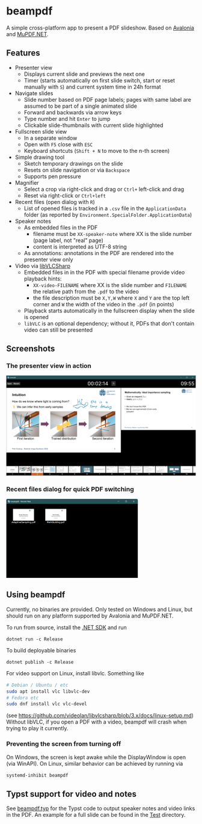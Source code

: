 # beampdf

A simple cross-platform app to present a PDF slideshow. Based on [Avalonia](https://github.com/AvaloniaUI/Avalonia) and [MuPDF.NET](https://github.com/ArtifexSoftware/MuPDF.NET).

## Features

- Presenter view
  - Displays current slide and previews the next one
  - Timer (starts automatically on first slide switch, start or reset manually with `S`) and current system time in 24h format
- Navigate slides
  - Slide number based on PDF page labels; pages with same label are assumed to be part of a single animated slide
  - Forward and backwards via arrow keys
  - Type number and hit `Enter` to jump
  - Clickable slide-thumbnails with current slide highlighted
- Fullscreen slide view
  - In a separate window
  - Open with `F5` close with `ESC`
  - Keyboard shortcuts (`Shift + N` to move to the n-th screen)
- Simple drawing tool
  - Sketch temporary drawings on the slide
  - Resets on slide navigation or via `Backspace`
  - Supports pen pressure
- Magnifier
  - Select a crop via right-click and drag or `Ctrl+` left-click and drag
  - Reset via right-click or `Ctrl+left`
- Recent files (open dialog with `R`)
  - List of opened files is tracked in a `.csv` file in the `ApplicationData` folder (as reported by `Environment.SpecialFolder.ApplicationData`)
- Speaker notes
  - As embedded files in the PDF
    - filename must be `XX-speaker-note` where XX is the slide number (page label, not "real" page)
    - content is interpreted as UTF-8 string
  - As annotations: annotations in the PDF are rendered into the presenter view only
- Video via [libVLCSharp](https://code.videolan.org/videolan/LibVLCSharp)
  - Embedded files in in the PDF with special filename provide video playback hints:
    - `XX-video-FILENAME` where XX is the slide number and `FILENAME` the relative path from the `.pdf` to the video
    - the file description must be `X,Y,W` where `X` and `Y` are the top left corner and `W` the width of the video in the `.pdf` (in points)
  - Playback starts automatically in the fullscreen display when the slide is opened
  - `libVLC` is an optional dependency; without it, PDFs that don't contain video can still be presented

## Screenshots
### The presenter view in action
<img src="Screenshots/PresenterView.png" width="650" alt="Screenshot of the presenter view with an ongoing slidshow, showing the below mentioned components" />

### Recent files dialog for quick PDF switching
<img src="Screenshots/RecentFiles.png" width="350" alt="Screenshot of the recent files dialog showing thumbnails and filename for two recently opened .pdf files" />

## Using beampdf

Currently, no binaries are provided. Only tested on Windows and Linux, but should run on any platform supported by Avalonia and MuPDF.NET.

To run from source, install the [.NET SDK](https://dotnet.microsoft.com/en-us/download) and run
```
dotnet run -c Release
```

To build deployable binaries
```
dotnet publish -c Release
```

For video support on Linux, install libvlc. Something like
```sh
# Debian / Ubuntu / etc
sudo apt install vlc libvlc-dev
# Fedora etc
sudo dnf install vlc vlc-devel
```
(see https://github.com/videolan/libvlcsharp/blob/3.x/docs/linux-setup.md)
Without libVLC, if you open a PDF with a video, beampdf will crash when trying to play it currently.

### Preventing the screen from turning off
On Windows, the screen is kept awake while the DisplayWindow is open (via WinAPI). On Linux, similar behavior can be achieved by running via
```sh
systemd-inhibit beampdf
```

## Typst support for video and notes

See [beampdf.typ](./Test/beampdf.typ) for the Typst code to output speaker notes and video links in the PDF. An example for a full slide can be found in the [Test](./Test/) directory.

